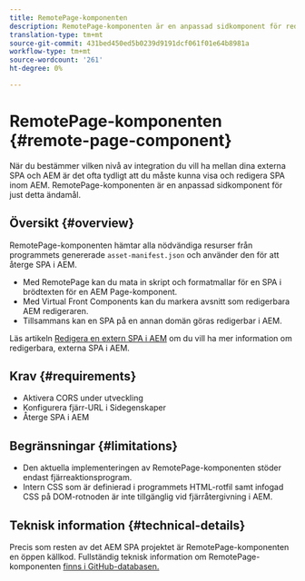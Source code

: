 ```yaml
---
title: RemotePage-komponenten
description: RemotePage-komponenten är en anpassad sidkomponent för redigering av SPA för fjärreaktion i AEM.
translation-type: tm+mt
source-git-commit: 431bed450ed5b0239d9191dcf061f01e64b8981a
workflow-type: tm+mt
source-wordcount: '261'
ht-degree: 0%

---
```


# RemotePage-komponenten {#remote-page-component}

När du bestämmer vilken nivå av integration du vill ha mellan dina externa SPA och AEM är det ofta tydligt att du måste kunna visa och redigera SPA inom AEM. RemotePage-komponenten är en anpassad sidkomponent för just detta ändamål.

## Översikt {#overview}

RemotePage-komponenten hämtar alla nödvändiga resurser från programmets genererade `asset-manifest.json` och använder den för att återge SPA i AEM.

* Med RemotePage kan du mata in skript och formatmallar för en SPA i brödtexten för en AEM Page-komponent.
* Med Virtual Front Components kan du markera avsnitt som redigerbara AEM redigeraren.
* Tillsammans kan en SPA på en annan domän göras redigerbar i AEM.

Läs artikeln [Redigera en extern SPA i AEM](spa-edit-external.md) om du vill ha mer information om redigerbara, externa SPA i AEM.

## Krav {#requirements}

* Aktivera CORS under utveckling
* Konfigurera fjärr-URL i Sidegenskaper
* Återge SPA i AEM

## Begränsningar {#limitations}

* Den aktuella implementeringen av RemotePage-komponenten stöder endast fjärreaktionsprogram.
* Intern CSS som är definierad i programmets HTML-rotfil samt infogad CSS på DOM-rotnoden är inte tillgänglig vid fjärråtergivning i AEM.

## Teknisk information {#technical-details}

Precis som resten av det AEM SPA projektet är RemotePage-komponenten en öppen källkod. Fullständig teknisk information om RemotePage-komponenten [finns i GitHub-databasen.](https://github.com/adobe/aem-spa-project-core/tree/master/ui.apps/src/main/content/jcr_root/apps/spa-project-core/components/remotepage)
